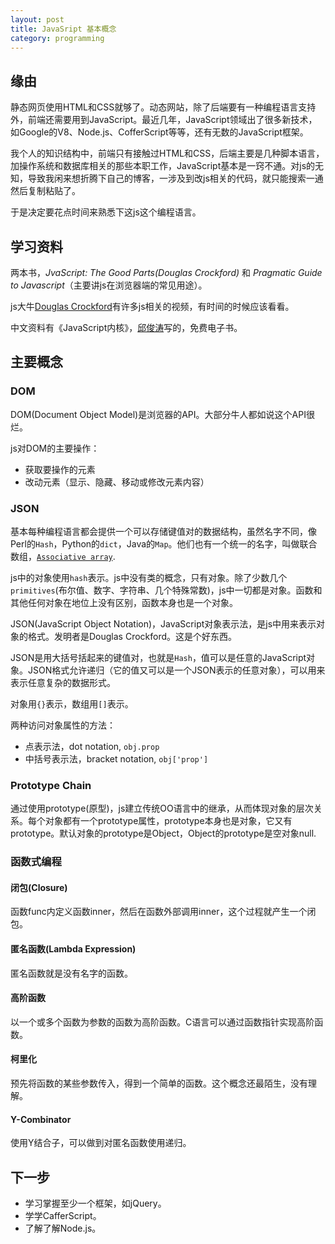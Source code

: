 ```yaml
---
layout: post
title: JavaSript 基本概念
category: programming
---
```


## 缘由

静态网页使用HTML和CSS就够了。动态网站，除了后端要有一种编程语言支持外，前端还需要用到JavaScript。最近几年，JavaScript领域出了很多新技术，如Google的V8、Node.js、CofferScript等等，还有无数的JavaScript框架。

我个人的知识结构中，前端只有接触过HTML和CSS，后端主要是几种脚本语言，加操作系统和数据库相关的那些本职工作，JavaScript基本是一窍不通。对js的无知，导致我闲来想折腾下自己的博客，一涉及到改js相关的代码，就只能搜索一通然后复制粘贴了。

于是决定要花点时间来熟悉下这js这个编程语言。

## 学习资料

两本书，*JvaScript: The Good Parts(Douglas Crockford)* 和 *Pragmatic Guide to Javascript*（主要讲js在浏览器端的常见用途）。

js大牛[Douglas Crockford](http://javascript.crockford.com/)有许多js相关的视频，有时间的时候应该看看。

中文资料有《JavaScript内核》，[邱俊涛](http://www.icodeit.org/)写的，免费电子书。

## 主要概念
### DOM

DOM(Document Object Model)是浏览器的API。大部分牛人都如说这个API很烂。

js对DOM的主要操作：

- 获取要操作的元素
- 改动元素（显示、隐藏、移动或修改元素内容）

### JSON

基本每种编程语言都会提供一个可以存储键值对的数据结构，虽然名字不同，像Perl的`Hash`，Python的`dict`，Java的`Map`。他们也有一个统一的名字，叫做联合数组，[`Associative array`](http://en.wikipedia.org/wiki/Associative_array).

js中的对象使用`hash`表示。js中没有类的概念，只有对象。除了少数几个`primitives`(布尔值、数字、字符串、几个特殊常数)，js中一切都是对象。函数和其他任何对象在地位上没有区别，函数本身也是一个对象。

JSON(JavaScript Object Notation)，JavaScript对象表示法，是js中用来表示对象的格式。发明者是Douglas Crockford。这是个好东西。

JSON是用大括号括起来的键值对，也就是`Hash`，值可以是任意的JavaScript对象。JSON格式允许递归（它的值又可以是一个JSON表示的任意对象），可以用来表示任意复杂的数据形式。

对象用`{}`表示，数组用`[]`表示。

两种访问对象属性的方法：

- 点表示法，dot notation, `obj.prop`
- 中括号表示法，bracket notation, `obj['prop']`

### Prototype Chain

通过使用prototype(原型)，js建立传统OO语言中的继承，从而体现对象的层次关系。每个对象都有一个prototype属性，prototype本身也是对象，它又有prototype。默认对象的prototype是Object，Object的prototype是空对象null.

### 函数式编程
#### 闭包(Closure)

函数func内定义函数inner，然后在函数外部调用inner，这个过程就产生一个闭包。

#### 匿名函数(Lambda Expression)

匿名函数就是没有名字的函数。

#### 高阶函数

以一个或多个函数为参数的函数为高阶函数。C语言可以通过函数指针实现高阶函数。

#### 柯里化

预先将函数的某些参数传入，得到一个简单的函数。这个概念还最陌生，没有理解。

#### Y-Combinator

使用Y结合子，可以做到对匿名函数使用递归。

## 下一步

* 学习掌握至少一个框架，如jQuery。
* 学学CafferScript。
* 了解了解Node.js。
